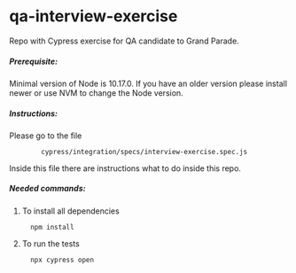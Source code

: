 # qa-interview-exercise


Repo with Cypress exercise for QA candidate to Grand Parade.

##### Prerequisite:
    
   Minimal version of Node is 10.17.0.
   If you have an older version please install newer or use NVM to change the Node version.



##### Instructions:
  
  Please go to the file 
        
            cypress/integration/specs/interview-exercise.spec.js

  Inside this file there are instructions what to do inside this repo.
   
##### Needed commands:
   
   1. To install all dependencies
    
            npm install 
    
   2. To run the tests
   
            npx cypress open
            
